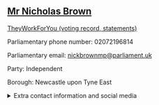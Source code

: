 ## <a href="https://members.parliament.uk/member/523/contact">Mr Nicholas Brown</a>

<a href="https://www.theyworkforyou.com/mp/10069/nick_brown/newcastle_upon_tyne_east">TheyWorkForYou (voting record, statements)</a> 

Parliamentary phone number: 02072196814 

Parliamentary email: nickbrownmp@parliament.uk 

Party: Independent 

Borough: Newcastle upon Tyne East 

<details><summary>Extra contact information and social media</summary> 
<li>Website: http://www.nickbrownmp.com</li>
<li>Twitter:</li>
<li>Constituency office phone number: 01912498403</li>
<li>Constituency office email:</li>
<li>Facebook:</li>
<li>Instagram:</li>
<li>Youtube:</li>
<li>Linkedin:</li>
<li>Government department phone number:</li>
<li>Government department email:</li>
<li>Threads:</li>
<li>Party office phone number:</li>
<li>Party office email:</li>
<li>Tiktok:</li>
</details>